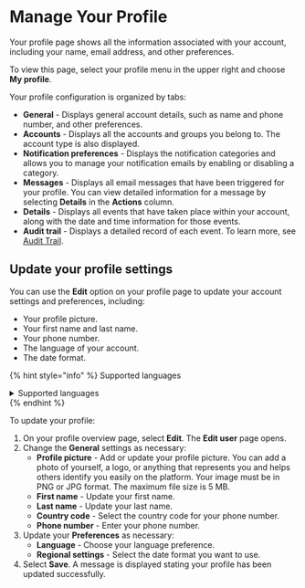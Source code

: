 # Manage Your Profile

Your profile page shows all the information associated with your account, including your name, email address, and other preferences.

To view this page, select your profile menu in the upper right and choose **My profile**.&#x20;

Your profile configuration is organized by tabs:

* **General** - Displays general account details, such as name and phone number, and other preferences.
* **Accounts** - Displays all the accounts and groups you belong to. The account type is also displayed.
* **Notification preferences** - Displays the notification categories and allows you to manage your notification emails by enabling or disabling a category.
* **Messages** - Displays all email messages that have been triggered for your profile. You can view detailed information for a message by selecting **Details** in the **Actions** column.
* **Details** - Displays all events that have taken place within your account, along with the date and time information for those events.
* **Audit trail** - Displays a detailed record of each event. To learn more, see [Audit Trail](../../../modules-and-features/settings/audit-trail.md).&#x20;

## Update your profile settings <a href="#update-your-profile-settings" id="update-your-profile-settings"></a>

You can use the **Edit** option on your profile page to update your account settings and preferences, including:

* Your profile picture.
* Your first name and last name.
* Your phone number.&#x20;
* The language of your account.
* The date format.

{% hint style="info" %}
Supported languages

<details>

<summary>Supported languages</summary>

* Chinese (Simplified)
* Chinese (Traditional)
* Czech
* Dutch
* English (UK)
* English (US)
* French
* German
* Hungarian
* Italian
* Japanese
* Korean
* Norwegian
* Portuguese
* Polish
* Russian
* Spanish
* Swedish

</details>
{% endhint %}

To update your profile:

1. On your profile overview page, select **Edit**. The **Edit user** page opens.
2. Change the **General** settings as necessary:
   * **Profile picture** - Add or update your profile picture. You can add a photo of yourself, a logo, or anything that represents you and helps others identify you easily on the platform. Your image must be in PNG or JPG format. The maximum file size is 5 MB.
   * **First name** - Update your first name.
   * **Last name** - Update your last name.
   * **Country code** - Select the country code for your phone number.
   * **Phone number** - Enter your phone number.
3. Update your **Preferences** as necessary:
   * **Language** - Choose your language preference.
   * **Regional settings** - Select the date format you want to use.
4. Select **Save**. A message is displayed stating your profile has been updated successfully.
